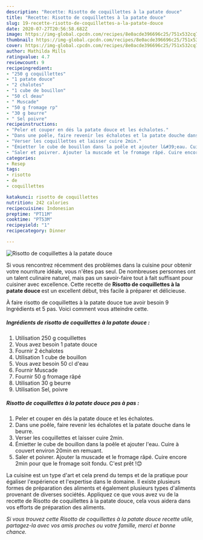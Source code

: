 ```yaml
---
description: "Recette: Risotto de coquillettes à la patate douce"
title: "Recette: Risotto de coquillettes à la patate douce"
slug: 19-recette-risotto-de-coquillettes-a-la-patate-douce
date: 2020-07-27T20:56:58.682Z
image: https://img-global.cpcdn.com/recipes/8e0acde396696c25/751x532cq70/risotto-de-coquillettes-a-la-patate-douce-photo-principale-de-la-recette.jpg
thumbnail: https://img-global.cpcdn.com/recipes/8e0acde396696c25/751x532cq70/risotto-de-coquillettes-a-la-patate-douce-photo-principale-de-la-recette.jpg
cover: https://img-global.cpcdn.com/recipes/8e0acde396696c25/751x532cq70/risotto-de-coquillettes-a-la-patate-douce-photo-principale-de-la-recette.jpg
author: Mathilda Mills
ratingvalue: 4.7
reviewcount: 9
recipeingredient:
- "250 g coquillettes"
- "1 patate douce"
- "2 chalotes"
- "1 cube de bouillon"
- "50 cl deau"
- " Muscade"
- "50 g fromage rp"
- "30 g beurre"
- " Sel poivre"
recipeinstructions:
- "Peler et couper en dés la patate douce et les échalotes."
- "Dans une poêle, faire revenir les échalotes et la patate douche dans le beurre."
- "Verser les coquillettes et laisser cuire 2min."
- "Émietter le cube de bouillon dans la poêle et ajouter l&#39;eau. Cuire à couvert environ 20min en remuant."
- "Saler et poivrer. Ajouter la muscade et le fromage râpé. Cuire encore 2min pour que le fromage soit fondu. C&#39;est prêt !😊"
categories:
- Resep
tags:
- risotto
- de
- coquillettes

katakunci: risotto de coquillettes 
nutrition: 242 calories
recipecuisine: Indonesian
preptime: "PT11M"
cooktime: "PT53M"
recipeyield: "1"
recipecategory: Dinner

---
```



![Risotto de coquillettes à la patate douce](https://img-global.cpcdn.com/recipes/8e0acde396696c25/751x532cq70/risotto-de-coquillettes-a-la-patate-douce-photo-principale-de-la-recette.jpg)

Si vous rencontrez récemment des problèmes dans la cuisine pour obtenir votre nourriture idéale, vous n'êtes pas seul. De nombreuses personnes ont un talent culinaire naturel, mais pas un savoir-faire tout à fait suffisant pour cuisiner avec excellence. Cette recette de <strong> Risotto de coquillettes à la patate douce </strong> est un excellent début, très facile à préparer et délicieuse.

<!--inarticleads1-->

À faire risotto de coquillettes à la patate douce tue avoir besoin 9 Ingrédients et 5 pas. Voici comment vous atteindre cette.

##### Ingrédients de risotto de coquillettes à la patate douce :

1. Utilisation 250 g coquillettes
1. Vous avez besoin 1 patate douce
1. Fournir 2 échalotes
1. Utilisation 1 cube de bouillon
1. Vous avez besoin 50 cl d&#39;eau
1. Fournir  Muscade
1. Fournir 50 g fromage râpé
1. Utilisation 30 g beurre
1. Utilisation  Sel, poivre




<!--inarticleads2-->

##### Risotto de coquillettes à la patate douce pas à pas :

1. Peler et couper en dés la patate douce et les échalotes.
1. Dans une poêle, faire revenir les échalotes et la patate douche dans le beurre.
1. Verser les coquillettes et laisser cuire 2min.
1. Émietter le cube de bouillon dans la poêle et ajouter l&#39;eau. Cuire à couvert environ 20min en remuant.
1. Saler et poivrer. Ajouter la muscade et le fromage râpé. Cuire encore 2min pour que le fromage soit fondu. C&#39;est prêt !😊




<!--inarticleads1-->

<p>
La cuisine est un type d'art et cela prend du temps et de la pratique pour égaliser l'expérience et l'expertise dans le domaine. Il existe plusieurs formes de préparation des aliments et également plusieurs types d'aliments provenant de diverses sociétés. Appliquez ce que vous avez vu de la recette de Risotto de coquillettes à la patate douce, cela vous aidera dans vos efforts de préparation des aliments.
</p>

<p>
<i>Si vous trouvez cette Risotto de coquillettes à la patate douce recette utile, partagez-la avec vos amis proches ou votre famille, merci et bonne chance.</i>
</p>
